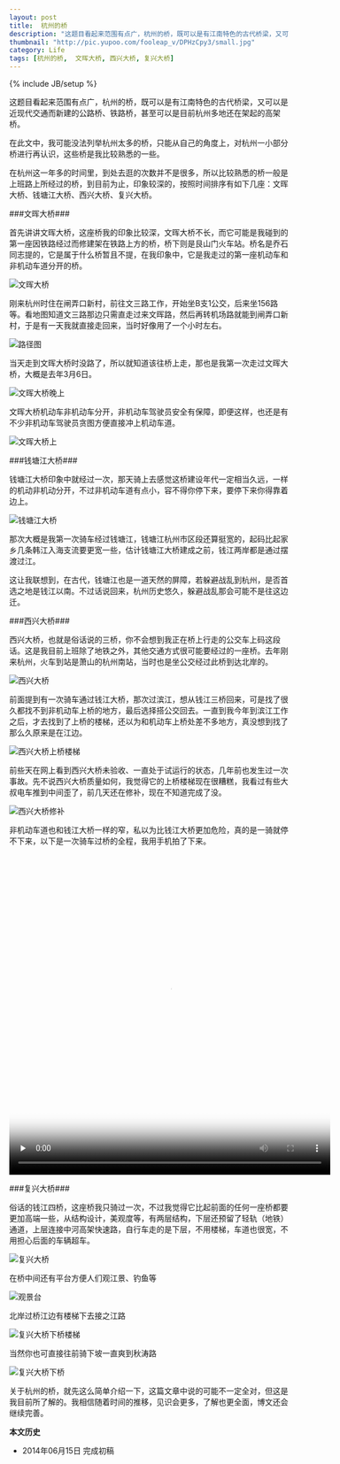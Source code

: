 ```yaml
---
layout: post
title:  杭州的桥
description: "这题目看起来范围有点广，杭州的桥，既可以是有江南特色的古代桥梁，又可以是近现代交通而新建的公路桥、铁路桥，甚至可以是目前杭州多地还在架起的高架桥。"
thumbnail: "http://pic.yupoo.com/fooleap_v/DPHzCpy3/small.jpg"
category: Life
tags: [杭州的桥,  文晖大桥, 西兴大桥, 复兴大桥]
---
```

{% include JB/setup %}

这题目看起来范围有点广，杭州的桥，既可以是有江南特色的古代桥梁，又可以是近现代交通而新建的公路桥、铁路桥，甚至可以是目前杭州多地还在架起的高架桥。

在此文中，我可能没法列举杭州太多的桥，只能从自己的角度上，对杭州一小部分桥进行再认识，这些桥是我比较熟悉的一些。

在杭州这一年多的时间里，到处去逛的次数并不是很多，所以比较熟悉的桥一般是上班路上所经过的桥，到目前为止，印象较深的，按照时间排序有如下几座：文晖大桥、钱塘江大桥、西兴大桥、复兴大桥。

###文晖大桥###

首先讲讲文晖大桥，这座桥我的印象比较深，文晖大桥不长，而它可能是我碰到的第一座因铁路经过而修建架在铁路上方的桥，桥下则是艮山门火车站。桥名是乔石同志提的，它是属于什么桥暂且不提，在我印象中，它是我走过的第一座机动车和非机动车道分开的桥。

![文晖大桥](http://pic.yupoo.com/fooleap_v/DPEq7FPo/wJyrL.jpg)

刚来杭州时住在闸弄口新村，前往文三路工作，开始坐B支1公交，后来坐156路等。看地图知道文三路那边只需直走过来文晖路，然后再转机场路就能到闸弄口新村，于是有一天我就直接走回来，当时好像用了一个小时左右。

![路径图](http://pic.yupoo.com/fooleap_v/DPGVTPEx/eKhzF.png)

当天走到文晖大桥时没路了，所以就知道该往桥上走，那也是我第一次走过文晖大桥，大概是去年3月6日。

![文晖大桥晚上](http://pic.yupoo.com/fooleap_v/DPGVUr9U/jXyjB.jpg)

文晖大桥机动车非机动车分开，非机动车驾驶员安全有保障，即便这样，也还是有不少非机动车驾驶员贪图方便直接冲上机动车道。

![文晖大桥上](http://pic.yupoo.com/fooleap_v/DPGZvfJP/3WYyJ.jpg)

###钱塘江大桥###

钱塘江大桥印象中就经过一次，那天骑上去感觉这桥建设年代一定相当久远，一样的机动非机动分开，不过非机动车道有点小，容不得你停下来，要停下来你得靠着边上。

![钱塘江大桥](http://pic.yupoo.com/fooleap_v/DPH0TGuE/jevwc.jpg)

那次大概是我第一次骑车经过钱塘江，钱塘江杭州市区段还算挺宽的，起码比起家乡几条韩江入海支流要更宽一些，估计钱塘江大桥建成之前，钱江两岸都是通过摆渡过江。

这让我联想到，在古代，钱塘江也是一道天然的屏障，若躲避战乱到杭州，是否首选之地是钱江以南。不过话说回来，杭州历史悠久，躲避战乱那会可能不是往这边迁。

###西兴大桥###

西兴大桥，也就是俗话说的三桥，你不会想到我正在桥上行走的公交车上码这段话。这是我目前上班除了地铁之外，其他交通方式很可能要经过的一座桥。去年刚来杭州，火车到站是萧山的杭州南站，当时也是坐公交经过此桥到达北岸的。

![西兴大桥](http://pic.yupoo.com/fooleap_v/DPH3GtEe/CeFNk.jpg)

前面提到有一次骑车通过钱江大桥，那次过滨江，想从钱江三桥回来，可是找了很久都找不到非机动车上桥的地方，最后选择搭公交回去。一直到我今年到滨江工作之后，才去找到了上桥的楼梯，还以为和机动车上桥处差不多地方，真没想到找了那么久原来是在江边。

![西兴大桥上桥楼梯](http://pic.yupoo.com/fooleap_v/DPH8xvWs/6Uykt.jpg)

前些天在网上看到西兴大桥未验收、一直处于试运行的状态，几年前也发生过一次事故。先不说西兴大桥质量如何，我觉得它的上桥楼梯现在很糟糕，我看过有些大叔电车推到中间歪了，前几天还在修补，现在不知道完成了没。

![西兴大桥修补](http://pic.yupoo.com/fooleap_v/DPHmM1QL/bGzc9.jpg)

非机动车道也和钱江大桥一样的窄，私以为比钱江大桥更加危险，真的是一骑就停不下来，以下是一次骑车过桥的全程，我用手机拍了下来。

  <link href="/assets/video-js/video-js.css" rel="stylesheet" type="text/css"><script src="/assets/video-js/video.js"></script><script>videojs.options.flash.swf = "/assets/video-js/video-js.swf";</script><video id="xixing" class="video-js vjs-default-skin" controls preload="none" width="580" height="580" poster="http://pic.yupoo.com/fooleap_v/DPHy8AJj/11MSlC.jpg" data-setup="{}"><source src="http://vwecam.tc.qq.com/1006_b63e996c437741988b4f31b609cb97ed.f20.mp4" type='video/mp4' /></video>

###复兴大桥###
    
俗话的钱江四桥，这座桥我只骑过一次，不过我觉得它比起前面的任何一座桥都要更加高端一些，从结构设计，美观度等，有两层结构，下层还预留了轻轨（地铁）通道，上层连接中河高架快速路，自行车走的是下层，不用楼梯，车道也很宽，不用担心后面的车辆超车。

![复兴大桥](http://pic.yupoo.com/fooleap_v/DPHrxfej/P9NZe.jpg)

在桥中间还有平台方便人们观江景、钓鱼等

![观景台](http://pic.yupoo.com/fooleap_v/DPHsFyBU/isrw2.jpg)
    
北岸过桥江边有楼梯下去接之江路

![复兴大桥下桥楼梯](http://pic.yupoo.com/fooleap_v/DPHtJcFd/xRVbZ.jpg)

当然你也可直接往前骑下坡一直爽到秋涛路

![复兴大桥下桥](http://pic.yupoo.com/fooleap_v/DPHund9E/4YAis.jpg)
    
关于杭州的桥，就先这么简单介绍一下，这篇文章中说的可能不一定全对，但这是我目前所了解的。我相信随着时间的推移，见识会更多，了解也更全面，博文还会继续完善。

**本文历史**

* 2014年06月15日 完成初稿

